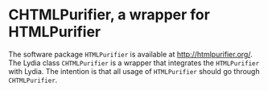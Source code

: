 CHTMLPurifier, a wrapper for HTMLPurifier
=====================================================

The software package `HTMLPurifier` is available at http://htmlpurifier.org/.
The Lydia class `CHTMLPurifier` is a wrapper that integrates the `HTMLPurifier` with Lydia. The 
intention is that all usage of `HTMLPurifier` should go through `CHTMLPurifier`.
